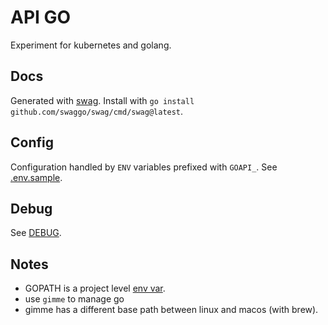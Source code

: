 # API GO

Experiment for kubernetes and golang.

## Docs

Generated with [swag](https://github.com/swaggo/swag). Install with `go install github.com/swaggo/swag/cmd/swag@latest`.

## Config

Configuration handled by `ENV` variables prefixed with `GOAPI_`. See [.env.sample](./.env.sample).

## Debug

See [DEBUG](./DEBUG.md).

## Notes

- GOPATH is a project level [env var](https://github.com/travis-ci/gimme/issues/240).
- use `gimme` to manage go
- gimme has a different base path between linux and macos (with brew).